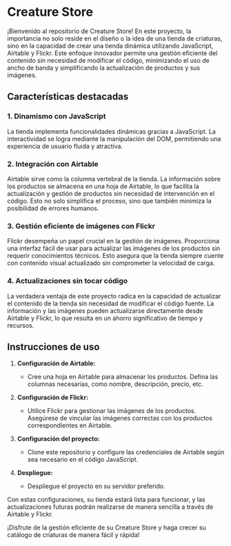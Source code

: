 # Creature Store

¡Bienvenido al repositorio de Creature Store! En este proyecto, la importancia no solo reside en el diseño o la idea de una tienda de criaturas, sino en la capacidad de crear una tienda dinámica utilizando JavaScript, Airtable y Flickr. Este enfoque innovador permite una gestión eficiente del contenido sin necesidad de modificar el código, minimizando el uso de ancho de banda y simplificando la actualización de productos y sus imágenes.

 


## Características destacadas

### 1. Dinamismo con JavaScript

La tienda implementa funcionalidades dinámicas gracias a JavaScript. La interactividad se logra mediante la manipulación del DOM, permitiendo una experiencia de usuario fluida y atractiva.

### 2. Integración con Airtable

Airtable sirve como la columna vertebral de la tienda. La información sobre los productos se almacena en una hoja de Airtable, lo que facilita la actualización y gestión de productos sin necesidad de intervención en el código. Esto no solo simplifica el proceso, sino que también minimiza la posibilidad de errores humanos.

### 3. Gestión eficiente de imágenes con Flickr

Flickr desempeña un papel crucial en la gestión de imágenes. Proporciona una interfaz fácil de usar para actualizar las imágenes de los productos sin requerir conocimientos técnicos. Esto asegura que la tienda siempre cuente con contenido visual actualizado sin comprometer la velocidad de carga.

### 4. Actualizaciones sin tocar código

La verdadera ventaja de este proyecto radica en la capacidad de actualizar el contenido de la tienda sin necesidad de modificar el código fuente. La información y las imágenes pueden actualizarse directamente desde Airtable y Flickr, lo que resulta en un ahorro significativo de tiempo y recursos.

## Instrucciones de uso

1. **Configuración de Airtable:**
   - Cree una hoja en Airtable para almacenar los productos. Defina las columnas necesarias, como nombre, descripción, precio, etc.

2. **Configuración de Flickr:**
   - Utilice Flickr para gestionar las imágenes de los productos. Asegúrese de vincular las imágenes correctas con los productos correspondientes en Airtable.

3. **Configuración del proyecto:**
   - Clone este repositorio y configure las credenciales de Airtable según sea necesario en el código JavaScript.

4. **Despliegue:**
   - Despliegue el proyecto en su servidor preferido.

Con estas configuraciones, su tienda estará lista para funcionar, y las actualizaciones futuras podrán realizarse de manera sencilla a través de Airtable y Flickr.

¡Disfrute de la gestión eficiente de su Creature Store y haga crecer su catálogo de criaturas de manera fácil y rápida!